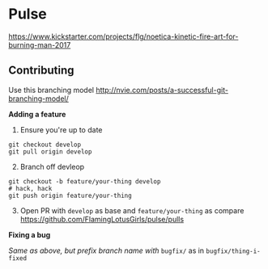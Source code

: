 # Pulse

https://www.kickstarter.com/projects/flg/noetica-kinetic-fire-art-for-burning-man-2017

## Contributing

Use this branching model http://nvie.com/posts/a-successful-git-branching-model/

**Adding a feature**

1. Ensure you're up to date
```
git checkout develop
git pull origin develop
```
2. Branch off devleop
```
git checkout -b feature/your-thing develop
# hack, hack
git push origin feature/your-thing
```
3. Open PR with `develop` as base and `feature/your-thing` as compare
https://github.com/FlamingLotusGirls/pulse/pulls

**Fixing a bug**

*Same as above, but prefix branch name with* `bugfix/` as in `bugfix/thing-i-fixed`
